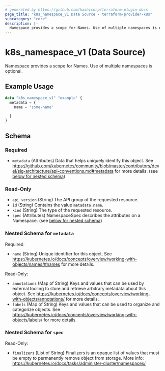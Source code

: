 ```yaml
---
# generated by https://github.com/hashicorp/terraform-plugin-docs
page_title: "k8s_namespace_v1 Data Source - terraform-provider-k8s"
subcategory: "core"
description: |-
  Namespace provides a scope for Names. Use of multiple namespaces is optional.
---
```


# k8s_namespace_v1 (Data Source)

Namespace provides a scope for Names. Use of multiple namespaces is optional.

## Example Usage

```terraform
data "k8s_namespace_v1" "example" {
  metadata = {
    name = "some-name"

  }
}
```

<!-- schema generated by tfplugindocs -->
## Schema

### Required

- `metadata` (Attributes) Data that helps uniquely identify this object. See https://github.com/kubernetes/community/blob/master/contributors/devel/sig-architecture/api-conventions.md#metadata for more details. (see [below for nested schema](#nestedatt--metadata))

### Read-Only

- `api_version` (String) The API group of the requested resource.
- `id` (String) Contains the value `metadata.name`.
- `kind` (String) The type of the requested resource.
- `spec` (Attributes) NamespaceSpec describes the attributes on a Namespace. (see [below for nested schema](#nestedatt--spec))

<a id="nestedatt--metadata"></a>
### Nested Schema for `metadata`

Required:

- `name` (String) Unique identifier for this object. See https://kubernetes.io/docs/concepts/overview/working-with-objects/names/#names for more details.

Read-Only:

- `annotations` (Map of String) Keys and values that can be used by external tooling to store and retrieve arbitrary metadata about this object. See https://kubernetes.io/docs/concepts/overview/working-with-objects/annotations/ for more details.
- `labels` (Map of String) Keys and values that can be used to organize and categorize objects. See https://kubernetes.io/docs/concepts/overview/working-with-objects/labels/ for more details.


<a id="nestedatt--spec"></a>
### Nested Schema for `spec`

Read-Only:

- `finalizers` (List of String) Finalizers is an opaque list of values that must be empty to permanently remove object from storage. More info: https://kubernetes.io/docs/tasks/administer-cluster/namespaces/
